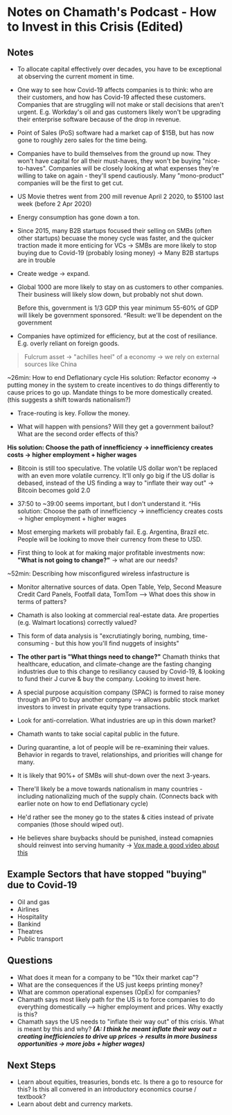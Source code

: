 
Notes on Chamath's Podcast - How to Invest in this Crisis (Edited)
=========================================================

## Notes
- To allocate capital effectively over decades, you have to be exceptional at observing the current moment in time.

- One way to see how Covid-19 affects companies is to think: who are their customers, and how has Covid-19 affected these customers. Companies that are struggling will not make or stall decisions that aren't urgent. E.g. Workday's oil and gas customers likely won't be upgrading their enterprise software because of the drop in revenue.

- Point of Sales (PoS) software had a market cap of $15B, but has now gone to roughly zero sales for the time being.

- Companies have to build themselves from the ground up now. They won't have capital for all their must-haves, they won't be buying "nice-to-haves". Companies will be closely looking at what expenses they're willing to take on again - they'll spend cautiously. Many "mono-product" companies will be the first to get cut.

- US Movie thetres went from 200 mill revenue April 2 2020, to $5100 last week (before 2 Apr 2020)  

- Energy consumption has gone down a ton.

- Since 2015, many B2B startups focused their selling on SMBs (often other startups) becuase the money cycle was faster, and the quicker traction made it more enticing for VCs -> SMBs are more likely to stop buying due to Covid-19 (probably losing money) -> Many B2B startups are in trouble

- Create wedge -> expand.

- Global 1000 are more likely to stay on as customers to other companies. Their business will likely slow down, but probably not shut down.

  Before this, government is 1/3 GDP
  this year minimum 55-60% of GDP will likely be government sponsored.
  ^Result: we'll be dependent on the government

- Companies have optimized for efficiency, but at the cost of resiliance. E.g. overly reliant on foreign goods.

> Fulcrum asset -> "achilles heel" of a economy -> we rely on external sources like China

~26min: How to end Deflationary cycle
His solution: Refactor economy -> putting money in the system to create incentives to do things differently to cause prices to go up. Mandate things to be more domestically created. (this suggests a shift towards nationalism?)

- Trace-routing is key. Follow the money.

- What will happen with pensions? Will they get a government bailout? What are the second order effects of this?

**His solution: Choose the path of innefficiency -> innefficiency creates costs -> higher employment + higher wages**

- Bitcoin is still too speculative. The volatile US dollar won't be replaced with an even more volatile currency. It'll only go big if the US dollar is debased, instead of the US finding a way to "inflate their way out" -> Bitcoin becomes gold 2.0

- 37:50 to ~39:00 seems important, but I don't understand it.
^His solution: Choose the path of innefficiency -> innefficiency creates costs -> higher employment + higher wages

- Most emerging markets will probably fail. E.g. Argentina, Brazil etc. People will be looking to move their currency from these to USD.

- First thing to look at for making major profitable investments now: **"What is not going to change?"** -> what are our needs?

~52min: Describing how misconfigured wireless infastructure is

- Monitor alternative sources of data. Open Table, Yelp, Second Measure Credit Card Panels, Footfall data, TomTom --> What does this show in terms of patters?

- Chamath is also looking at commercial real-estate data. Are properties (e.g. Walmart locations) correctly valued?

- This form of data analysis is "excrutiatingly boring, numbing, time-consuming - but this how you'll find nuggets of insights"

- **The other part is "What things need to change?"** Chamath thinks that healthcare, education, and climate-change are the fasting changing industries due to this change to resiliancy caused by Covid-19, & looking to fund their J curve & buy the company. Looking to invest here.

- A special purpose acquisition company (SPAC) is formed to raise money through an IPO to buy another company --> allows public stock market investors to invest in private equity type transactions.

- Look for anti-correlation. What industries are up in this down market?

- Chamath wants to take social capital public in the future.

- During quarantine, a lot of people will be re-examining their values. Behavior in regards to travel, relationships, and priorities will change for many.

- It is likely that 90%+ of SMBs will shut-down over the next 3-years.

- There'll likely be a move towards nationalism in many countries - including nationalizing much of the supply chain. (Connects back with earlier note on how to end Deflationary cycle)

- He'd rather see the money go to the states & cities instead of private companies (those should wiped out).

- He believes share buybacks should be punished, instead comapnies should reinvest into serving humanity -> [Vox made a good video about this](https://www.vox.com/2018/8/2/17639762/stock-buybacks-tax-cuts-trump-republicans) 

## Example Sectors that have stopped "buying" due to Covid-19
- Oil and gas
- Airlines
- Hospitality
- Bankind
- Theatres
- Public transport

## Questions
- What does it mean for a company to be "10x their market cap"?
- What are the consequences if the US just keeps printing money?
- What are common operational expenses (OpEx) for companies?
- Chamath says most likely path for the US is to force companies to do everything domestically --> higher employment and prices. Why exactly is this?
- Chamath says the US needs to "inflate their way out" of this crisis. What is meant by this and why? ***(A: I think he meant inflate their way out = creating inefficiencies to drive up prices -> results in more business opportunities -> more jobs + higher wages)***

## Next Steps
- Learn about equities, treasuries, bonds etc. Is there a go to resource for this? Is this all convered in an introductory economics course / textbook?
- Learn about debt and currency markets.
